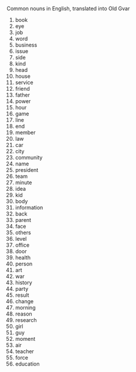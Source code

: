 
Common nouns in English, translated into Old Gvar
1.    book
2.    eye
3.    job
4.    word
5.    business
6.    issue
7.    side
8.    kind
9.    head
10.    house
11.    service
12.    friend
13.    father
14.    power
15.    hour
16.    game
17.    line
18.    end
19.    member
20.    law
21.    car
22.    city
23.    community
24.    name
25.    president
26.    team
27.    minute
28.    idea
29.    kid
30.    body
31.    information
32.    back
33.    parent
34.    face
35.    others
36.    level
37.    office
38.    door
39.    health
40.    person
41.    art
42.    war
43.    history
44.    party
45.    result
46.    change
47.    morning
48.    reason
49.    research
50.    girl
51.    guy
52.    moment
53.    air
54.    teacher
55.    force
56.  education